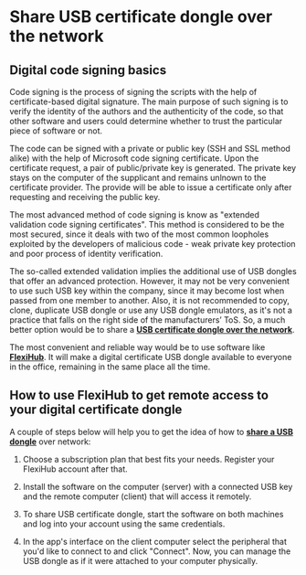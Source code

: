 **Share USB certificate dongle over the network**
=================================================

**Digital code signing basics**
-------------------------------

Code signing is the process of signing the scripts with the help of certificate-based digital signature. The main purpose of such signing is to verify the identity of the authors and the authenticity of the code, so that other software and users could determine whether to trust the particular piece of software or not.

The code can be signed with a private or public key (SSH and SSL method alike) with the help of Microsoft code signing certificate. Upon the certificate request, a pair of public/private key is generated. The private key stays on the computer of the supplicant and remains unlnown to the certificate provider. The provide will be able to issue a certificate only after requesting and receiving the public key.

The most advanced method of code signing is know as "extended validation code signing certificates". This method is considered to be the most secured, since it deals with two of the most common loopholes exploited by the developers of malicious code - weak private key protection and poor process of identity verification.

The so-called extended validation implies the additional use of USB dongles that offer an advanced protection. However, it may not be very convenient to use such USB key within the company, since it may become lost when passed from one member to another. Also, it is not recommended to copy, clone, duplicate USB dongle or use any USB dongle emulators, as it's not a practice that falls on the right side of the manufacturers’ ToS. So, a much better option would be to share a **[USB certificate dongle over the network](https://www.flexihub.com/digital-signature-usb-dongle-sharing.html)**.

The most convenient and reliable way would be to use software like **[FlexiHub](https://www.flexihub.com/)**. It will make a digital certificate USB dongle available to everyone in the office, remaining in the same place all the time.

**How to use FlexiHub to get remote access to your digital certificate dongle**
-------------------------------------------------------------------------------

A couple of steps below will help you to get the idea of how to **[share a USB dongle](https://www.flexihub.com/share-usb-dongle.html)** over network:

1. Choose a subscription plan that best fits your needs. Register your FlexiHub account after that.

2. Install the software on the computer (server) with a connected USB key and the remote computer (client) that will access it remotely.

3. To share USB certificate dongle, start the software on both machines and log into your account using the same credentials.

4. In the app's interface on the client computer select the peripheral that you'd like to connect to and click "Connect". Now, you can manage the USB dongle as if it were attached to your computer physically.
